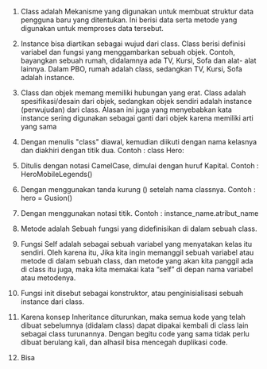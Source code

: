 1. Class adalah Mekanisme yang digunakan untuk membuat struktur data pengguna baru yang ditentukan. Ini berisi data serta metode yang digunakan untuk memproses data tersebut.

2. Instance bisa diartikan sebagai wujud dari class. Class berisi definisi variabel dan fungsi yang menggambarkan sebuah objek. Contoh, bayangkan sebuah rumah, didalamnya ada TV, Kursi, Sofa dan alat- alat lainnya. Dalam PBO, rumah adalah class, sedangkan TV, Kursi, Sofa adalah instance.

3. Class dan objek memang memiliki hubungan yang erat. Class adalah spesifikasi/desain dari objek, sedangkan objek sendiri adalah instance (perwujudan) dari class. Alasan ini juga yang menyebabkan kata instance sering digunakan sebagai ganti dari objek karena memiliki arti yang sama

4. Dengan menulis "class" diawal, kemudian diikuti dengan nama kelasnya dan diakhiri dengan titik dua. Contoh : class Hero:

5. Ditulis dengan notasi CamelCase, dimulai dengan huruf Kapital. Contoh : HeroMobileLegends()

6. Dengan menggunakan tanda kurung () setelah nama classnya. Contoh : hero = Gusion()

7. Dengan menggunakan notasi titik. Contoh : instance_name.atribut_name

8. Metode adalah Sebuah fungsi yang didefinisikan di dalam sebuah class.

9. Fungsi Self adalah sebagai sebuah variabel yang menyatakan kelas itu sendiri. Oleh karena itu, Jika kita ingin memanggil sebuah variabel atau metode di dalam sebuah class, dan metode yang akan kita panggil ada di class itu juga, maka kita memakai kata “self” di depan nama variabel atau metodenya.

10. Fungsi init disebut sebagai konstruktor, atau penginisialisasi sebuah instance dari class.

11. Karena konsep Inheritance diturunkan, maka semua kode yang telah dibuat sebelumnya (didalam class) dapat dipakai kembali di class lain sebagai class turunannya. Dengan begitu code yang sama tidak perlu dibuat berulang kali, dan alhasil bisa mencegah duplikasi code.

12. Bisa